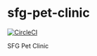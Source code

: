 # sfg-pet-clinic
[![CircleCI](https://circleci.com/gh/daveb88/sfg-pet-clinic/tree/main.svg?style=svg)](https://circleci.com/gh/daveb88/sfg-pet-clinic/tree/main)

SFG Pet Clinic
